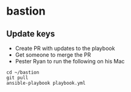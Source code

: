 # bastion

## Update keys

- Create PR with updates to the playbook 
- Get someone to merge the PR
- Pester Ryan to run the following on his Mac

```
cd ~/bastion
git pull
ansible-playbook playbook.yml
```
